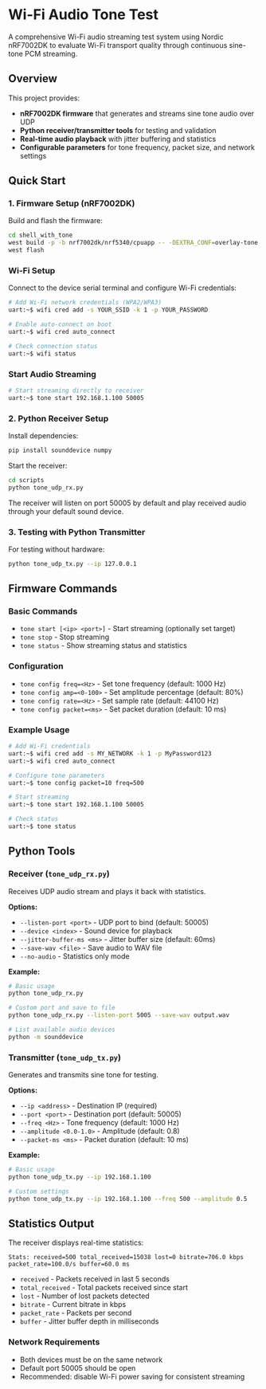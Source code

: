 # Wi-Fi Audio Tone Test

A comprehensive Wi-Fi audio streaming test system using Nordic nRF7002DK to evaluate Wi-Fi transport quality through continuous sine-tone PCM streaming.

## Overview

This project provides:
- **nRF7002DK firmware** that generates and streams sine tone audio over UDP
- **Python receiver/transmitter tools** for testing and validation
- **Real-time audio playback** with jitter buffering and statistics
- **Configurable parameters** for tone frequency, packet size, and network settings

## Quick Start

### 1. Firmware Setup (nRF7002DK)

Build and flash the firmware:
```bash
cd shell_with_tone
west build -p -b nrf7002dk/nrf5340/cpuapp -- -DEXTRA_CONF=overlay-tone.conf
west flash
```

### Wi-Fi Setup
Connect to the device serial terminal and configure Wi-Fi credentials:
```bash
# Add Wi-Fi network credentials (WPA2/WPA3)
uart:~$ wifi cred add -s YOUR_SSID -k 1 -p YOUR_PASSWORD

# Enable auto-connect on boot
uart:~$ wifi cred auto_connect

# Check connection status
uart:~$ wifi status
```

### Start Audio Streaming
```bash
# Start streaming directly to receiver
uart:~$ tone start 192.168.1.100 50005
```

### 2. Python Receiver Setup

Install dependencies:
```bash
pip install sounddevice numpy
```

Start the receiver:
```bash
cd scripts
python tone_udp_rx.py
```

The receiver will listen on port 50005 by default and play received audio through your default sound device.

### 3. Testing with Python Transmitter

For testing without hardware:
```bash
python tone_udp_tx.py --ip 127.0.0.1
```

## Firmware Commands

### Basic Commands
- `tone start [<ip> <port>]` - Start streaming (optionally set target)
- `tone stop` - Stop streaming
- `tone status` - Show streaming status and statistics

### Configuration
- `tone config freq=<Hz>` - Set tone frequency (default: 1000 Hz)
- `tone config amp=<0-100>` - Set amplitude percentage (default: 80%)
- `tone config rate=<Hz>` - Set sample rate (default: 44100 Hz)
- `tone config packet=<ms>` - Set packet duration (default: 10 ms)

### Example Usage
```bash
# Add Wi-Fi credentials
uart:~$ wifi cred add -s MY_NETWORK -k 1 -p MyPassword123
uart:~$ wifi cred auto_connect

# Configure tone parameters
uart:~$ tone config packet=10 freq=500

# Start streaming
uart:~$ tone start 192.168.1.100 50005

# Check status
uart:~$ tone status
```

## Python Tools

### Receiver (`tone_udp_rx.py`)
Receives UDP audio stream and plays it back with statistics.

**Options:**
- `--listen-port <port>` - UDP port to bind (default: 50005)
- `--device <index>` - Sound device for playback
- `--jitter-buffer-ms <ms>` - Jitter buffer size (default: 60ms)
- `--save-wav <file>` - Save audio to WAV file
- `--no-audio` - Statistics only mode

**Example:**
```bash
# Basic usage
python tone_udp_rx.py

# Custom port and save to file
python tone_udp_rx.py --listen-port 5005 --save-wav output.wav

# List available audio devices
python -m sounddevice
```

### Transmitter (`tone_udp_tx.py`)
Generates and transmits sine tone for testing.

**Options:**
- `--ip <address>` - Destination IP (required)
- `--port <port>` - Destination port (default: 50005)
- `--freq <Hz>` - Tone frequency (default: 1000 Hz)
- `--amplitude <0.0-1.0>` - Amplitude (default: 0.8)
- `--packet-ms <ms>` - Packet duration (default: 10 ms)

**Example:**
```bash
# Basic usage
python tone_udp_tx.py --ip 192.168.1.100

# Custom settings
python tone_udp_tx.py --ip 192.168.1.100 --freq 500 --amplitude 0.5
```

## Statistics Output

The receiver displays real-time statistics:
```
Stats: received=500 total_received=15038 lost=0 bitrate=706.0 kbps packet_rate=100.0/s buffer=60.0 ms
```

- `received` - Packets received in last 5 seconds
- `total_received` - Total packets received since start
- `lost` - Number of lost packets detected
- `bitrate` - Current bitrate in kbps
- `packet_rate` - Packets per second
- `buffer` - Jitter buffer depth in milliseconds

### Network Requirements
- Both devices must be on the same network
- Default port 50005 should be open
- Recommended: disable Wi-Fi power saving for consistent streaming
